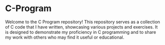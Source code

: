 # C-Program
Welcome to the C Program repository! This repository serves as a collection of C code that I have written, showcasing various projects and exercises. It is designed to demonstrate my proficiency in C programming and to share my work with others who may find it useful or educational.
